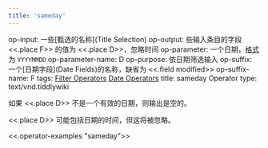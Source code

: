 ```yaml
---
title: 'sameday'
---
```


op-input: 一些[甄选的名称](Title Selection)
op-output: 些输入条目的字段 <<.place F>> 的值为 <<.place D>>，忽略时间
op-parameter: 一个日期，[格式](DateFormat) 为 `YYYYMMDD`
op-parameter-name: D
op-purpose: 依日期筛选输入
op-suffix: 一个[日期字段](Date Fields)的名称，缺省为 <<.field modified>>
op-suffix-name: F
tags: [Filter Operators](#Filter%20Operators) [Date Operators](#Date%20Operators)
title: sameday Operator
type: text/vnd.tiddlywiki

如果 <<.place D>> 不是一个有效的日期，则输出是空的。

<<.place D>> 可能包括日期的时间，但这将被忽略。

<<.operator-examples "sameday">>
